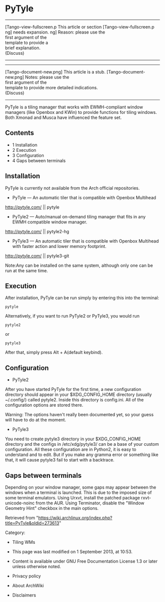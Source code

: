 PyTyle
======

  ------------------------ ------------------------ ------------------------
  [Tango-view-fullscreen.p This article or section  [Tango-view-fullscreen.p
  ng]                      needs expansion.         ng]
                           Reason: please use the   
                           first argument of the    
                           template to provide a    
                           brief explanation.       
                           (Discuss)                
  ------------------------ ------------------------ ------------------------

  ------------------------ ------------------------ ------------------------
  [Tango-document-new.png] This article is a stub.  [Tango-document-new.png]
                           Notes: please use the    
                           first argument of the    
                           template to provide more 
                           detailed indications.    
                           (Discuss)                
  ------------------------ ------------------------ ------------------------

PyTyle is a tiling manager that works with EWMH-compliant window
managers (like Openbox and KWin) to provide functions for tiling
windows. Both Xmonad and Musca have influenced the feature set.

Contents
--------

-   1 Installation
-   2 Execution
-   3 Configuration
-   4 Gaps between terminals

Installation
------------

PyTyle is currently not available from the Arch official repositories.

-   PyTyle — An automatic tiler that is compatible with Openbox
    Multihead

http://pytyle.com/ || pytyle

-   PyTyle2 — Auto/manual on-demand tiling manager that fits in any EWMH
    compatible window manager.

http://pytyle.com/ || pytyle2-hg

-   PyTyle3 — An automatic tiler that is compatible with Openbox
    Multihead with faster action and lower memory footprint.

http://pytyle.com/ || pytyle3-git

Note:Any can be installed on the same system, although only one can be
run at the same time.

Execution
---------

After installation, PyTyle can be run simply by entering this into the
terminal:

    pytyle

Alternatively, if you want to run PyTyle2 or PyTyle3, you would run

    pytyle2

or

    pytyle3

After that, simply press Alt + A(default keybind).

Configuration
-------------

-   PyTyle2

After you have started PyTyle for the first time, a new configuration
directory should appear in your $XDG_CONFIG_HOME directory (usually
~/.config/) called pytyle2. Inside this directory is config.ini. All of
the configuration options are stored there.

Warning: The options haven't really been documented yet, so your guess
will have to do at the moment.

-   PyTyle3

You need to create pytyle3 directory in your $XDG_CONFIG_HOME directory
and the configs in /etc/xdg/pytyle3/ can be a base of your custom
configuration. All these configuration are in Python2, it is easy to
understand and to edit. But if you make any gramma error or something
like that, it will cause pytyle3 fail to start with a backtrace.

Gaps between terminals
----------------------

Depending on your window manager, some gaps may appear between the
windows when a terminal is launched. This is due to the imposed size of
some terminal emulators. Using Urxvt, install the patched package
rxvt-unicode-noinc from the AUR. Using Terminator, disable the "Window
Geometry Hint" checkbox in the main options.

Retrieved from
"https://wiki.archlinux.org/index.php?title=PyTyle&oldid=273613"

Category:

-   Tiling WMs

-   This page was last modified on 1 September 2013, at 10:53.
-   Content is available under GNU Free Documentation License 1.3 or
    later unless otherwise noted.
-   Privacy policy
-   About ArchWiki
-   Disclaimers
